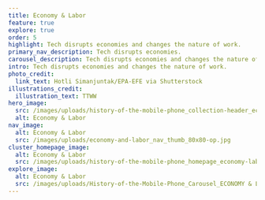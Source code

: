 ```yaml
---
title: Economy & Labor
feature: true
explore: true
order: 5
highlight: Tech disrupts economies and changes the nature of work.
primary_nav_description: Tech disrupts economies.
carousel_description: Tech disrupts economies and changes the nature of work.
intro: Tech disrupts economies and changes the nature of work.
photo_credit:
  link_text: Hotli Simanjuntak/EPA-EFE via Shutterstock
illustrations_credit:
  illustration_text: TTWW
hero_image:
  src: /images/uploads/history-of-the-mobile-phone_collection-header_economy-labor-600.png
  alt: Economy & Labor
nav_image:
  alt: Economy & Labor
  src: /images/uploads/economy-and-labor_nav_thumb_80x80-op.jpg
cluster_homepage_image:
  alt: Economy & Labor
  src: /images/uploads/history-of-the-mobile-phone_homepage_economy-labor-750.jpg
explore_image:
  alt: Economy & Labor
  src: /images/uploads/History-of-the-Mobile-Phone_Carousel_ECONOMY & LABOR.jpg
---
```

